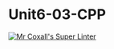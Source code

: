 # Unit6-03-CPP
[![Mr Coxall's Super Linter](https://github.com/ICS3U-Programming-MarcusW/Unit6-03-CPP/workflows/Mr%20Coxall's%20Super%20Linter/badge.svg)](https://github.com/ICS3U-Programming-MarcusW/Unit6-03-CPP/actions/)

